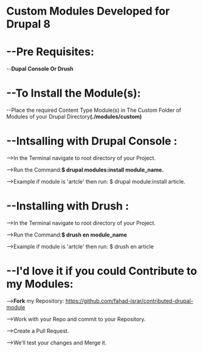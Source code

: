 
# Custom Modules Developed for Drupal 8

# --Pre Requisites:

--<b>Dupal Console Or Drush</b> 

# --To Install the Module(s):

--Place the required Content Type Module(s) in The Custom Folder of Modules of your Drupal Directory<b>(./modules/custom)</b>

# --Intsalling with Drupal Console :

-->In the Terminal navigate to root directory of your Project.

-->Run the Command:<b>$ drupal modules:install module_name.</b>

-->Example if module is 'artcle' then run: $ drupal module:install article.

# --Installing with Drush :

-->In the Terminal navigate to root directory of your Project.

-->Run the Command:<b>$ drush en module_name</b>

-->Example if module is 'artcle' then run: $ drush en article


# --I'd love it if you could Contribute to my Modules:

--><b>Fork</b> my Repository: https://github.com/fahad-israr/contributed-drupal-module

-->Work with your Repo and commit to your Repository.

-->Create a Pull Request.

-->We’ll test your changes and Merge it.
